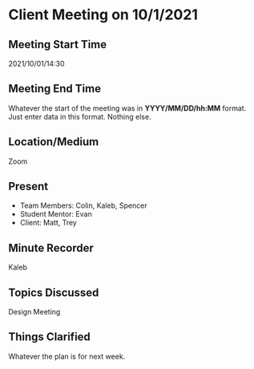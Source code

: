 # Client Meeting on 10/1/2021

## Meeting Start Time

2021/10/01/14:30

## Meeting End Time

Whatever the start of the meeting was in **YYYY/MM/DD/hh:MM** format. Just enter data in this format. Nothing else.

## Location/Medium

Zoom

## Present

- Team Members: Colin, Kaleb, Spencer
- Student Mentor: Evan
- Client: Matt, Trey

## Minute Recorder

Kaleb

## Topics Discussed

Design Meeting

## Things Clarified

Whatever the plan is for next week.
